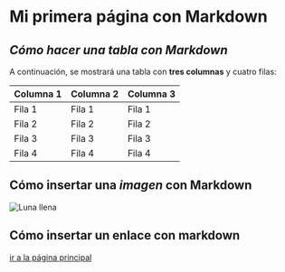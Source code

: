 # Mi primera página con Markdown

## *Cómo hacer una tabla con Markdown*
A continuación, se mostrará una tabla con **tres columnas** y cuatro filas:

| Columna 1        | Columna 2        | Columna 3        |
|------------------|------------------|------------------|
| Fila 1           | Fila 1           | Fila 1           |
| Fila 2           | Fila 2           | Fila 2           |
| Fila 3           | Fila 3           | Fila 3           |
| Fila 4           | Fila 4           | Fila 4           |


## Cómo insertar una _imagen_ con Markdown
[Luna]: https://upload.wikimedia.org/wikipedia/commons/e/e1/FullMoon2010.jpg

![Luna llena][Luna]


## Cómo insertar un enlace con markdown
[enlace]: https://github.com/javierIbanezMurgui/Repositorio_javier_ibanez/blob/main/README.md

[ir a la página principal][enlace]
